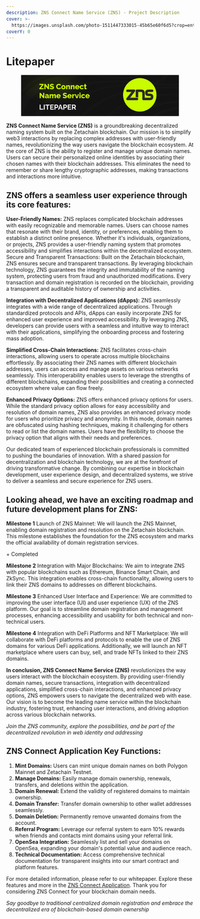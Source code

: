 ```yaml
---
description: ZNS Connect Name Service (ZNS) - Project Description
cover: >-
  https://images.unsplash.com/photo-1511447333015-45b65e60f6d5?crop=entropy&cs=srgb&fm=jpg&ixid=M3wxOTcwMjR8MHwxfHNlYXJjaHwxfHxuZW9ufGVufDB8fHx8MTY4NjU2NDYxOXww&ixlib=rb-4.0.3&q=85
coverY: 0
---
```


# Litepaper

<figure><img src=".gitbook/assets/Poster Twitter 25 (1) (1).jpg" alt=""><figcaption></figcaption></figure>

**ZNS Connect Name Service (ZNS)** is a groundbreaking decentralized naming system built on the Zetachain blockchain. Our mission is to simplify web3 interactions by replacing complex addresses with user-friendly names, revolutionizing the way users navigate the blockchain ecosystem. At the core of ZNS is the ability to register and manage unique domain names. Users can secure their personalized online identities by associating their chosen names with their blockchain addresses. This eliminates the need to remember or share lengthy cryptographic addresses, making transactions and interactions more intuitive.

## **ZNS offers a seamless user experience through its core features:** <a href="#zns-offers-a-seamless-user-experience-through-its-core-features" id="zns-offers-a-seamless-user-experience-through-its-core-features"></a>

**User-Friendly Names:** ZNS replaces complicated blockchain addresses with easily recognizable and memorable names. Users can choose names that resonate with their brand, identity, or preferences, enabling them to establish a distinct online presence. Whether it's individuals, organizations, or projects, ZNS provides a user-friendly naming system that promotes accessibility and simplifies interactions within the decentralized ecosystem. Secure and Transparent Transactions: Built on the Zetachain blockchain, ZNS ensures secure and transparent transactions. By leveraging blockchain technology, ZNS guarantees the integrity and immutability of the naming system, protecting users from fraud and unauthorized modifications. Every transaction and domain registration is recorded on the blockchain, providing a transparent and auditable history of ownership and activities.

**Integration with Decentralized Applications (dApps):** ZNS seamlessly integrates with a wide range of decentralized applications. Through standardized protocols and APIs, dApps can easily incorporate ZNS for enhanced user experience and improved accessibility. By leveraging ZNS, developers can provide users with a seamless and intuitive way to interact with their applications, simplifying the onboarding process and fostering mass adoption.

**Simplified Cross-Chain Interactions:** ZNS facilitates cross-chain interactions, allowing users to operate across multiple blockchains effortlessly. By associating their ZNS names with different blockchain addresses, users can access and manage assets on various networks seamlessly. This interoperability enables users to leverage the strengths of different blockchains, expanding their possibilities and creating a connected ecosystem where value can flow freely.

**Enhanced Privacy Options:** ZNS offers enhanced privacy options for users. While the standard privacy option allows for easy accessibility and resolution of domain names, ZNS also provides an enhanced privacy mode for users who prioritize privacy and anonymity. In this mode, domain names are obfuscated using hashing techniques, making it challenging for others to read or list the domain names. Users have the flexibility to choose the privacy option that aligns with their needs and preferences.

Our dedicated team of experienced blockchain professionals is committed to pushing the boundaries of innovation. With a shared passion for decentralization and blockchain technology, we are at the forefront of driving transformative change. By combining our expertise in blockchain development, user experience design, and decentralized systems, we strive to deliver a seamless and secure experience for ZNS users.

## Looking ahead, we have an exciting roadmap and future development plans for ZNS:  <a href="#looking-ahead-we-have-an-exciting-roadmap-and-future-development-plans-for-zns" id="looking-ahead-we-have-an-exciting-roadmap-and-future-development-plans-for-zns"></a>

**Milestone 1** Launch of ZNS Mainnet: We will launch the ZNS Mainnet, enabling domain registration and resolution on the Zetachain blockchain. This milestone establishes the foundation for the ZNS ecosystem and marks the official availability of domain registration services.

\+ Completed&#x20;

**Milestone 2** Integration with Major Blockchains: We aim to integrate ZNS with popular blockchains such as Ethereum, Binance Smart Chain, and ZkSync. This integration enables cross-chain functionality, allowing users to link their ZNS domains to addresses on different blockchains.

**Milestone 3** Enhanced User Interface and Experience: We are committed to improving the user interface (UI) and user experience (UX) of the ZNS platform. Our goal is to streamline domain registration and management processes, enhancing accessibility and usability for both technical and non-technical users.

**Milestone 4** Integration with DeFi Platforms and NFT Marketplace: We will collaborate with DeFi platforms and protocols to enable the use of ZNS domains for various DeFi applications. Additionally, we will launch an NFT marketplace where users can buy, sell, and trade NFTs linked to their ZNS domains.

**In conclusion, ZNS Connect Name Service (ZNS)** revolutionizes the way users interact with the blockchain ecosystem. By providing user-friendly domain names, secure transactions, integration with decentralized applications, simplified cross-chain interactions, and enhanced privacy options, ZNS empowers users to navigate the decentralized web with ease. Our vision is to become the leading name service within the blockchain industry, fostering trust, enhancing user interactions, and driving adoption across various blockchain networks.

_Join the ZNS community, explore the possibilities, and be part of the decentralized revolution in web identity and addressing_

## **ZNS Connect Application Key Functions:**

1. **Mint Domains:** Users can mint unique domain names on both Polygon Mainnet and Zetachain Testnet.
2. **Manage Domains:** Easily manage domain ownership, renewals, transfers, and deletions within the application.
3. **Domain Renewal:** Extend the validity of registered domains to maintain ownership.
4. **Domain Transfer:** Transfer domain ownership to other wallet addresses seamlessly.
5. **Domain Deletion:** Permanently remove unwanted domains from the account.
6. **Referral Program:** Leverage our referral system to earn 10% rewards when friends and contacts mint domains using your referral link.
7. **OpenSea Integration:** Seamlessly list and sell your domains on OpenSea, expanding your domain's potential value and audience reach.
8. **Technical Documentation:** Access comprehensive technical documentation for transparent insights into our smart contract and platform features.

For more detailed information, please refer to our whitepaper. Explore these features and more in the [ZNS Connect Application](https://app.znsconnect.io/). Thank you for considering ZNS Connect for your blockchain domain needs.

_Say goodbye to traditional centralized domain registration and embrace the decentralized era of blockchain-based domain ownership_



